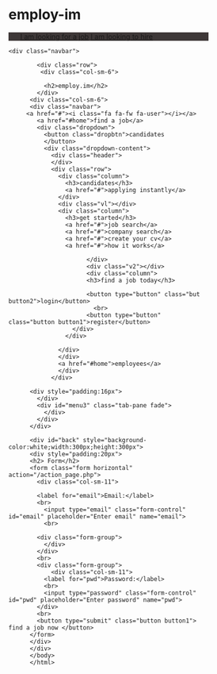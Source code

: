 # employ-im
<!DOCTYPE html>
<html>
<head>
<link rel="stylesheet" href="https://cdnjs.cloudflare.com/ajax/libs/font-awesome/4.7.0/css/font-awesome.min.css">
<style>
 * {
  box-sizing: border-box;
     }

body {
  margin: 0;
}


.navbar {
  overflow: hidden;
  background-color: indigo;
  font-family: Arial, Helvetica, sans-serif;
}

.navbar a {
  float: right;
  font-size: 16px;
  color: white;
  text-align: center;
  padding: 14px 16px;
  text-decoration: none;
}

.dropdown {
  float: right;
  overflow: hidden;
}

.dropdown .dropbtn {
  font-size: 16px;  
  border: none;
  outline: none;
  color: white;
  padding: 14px 16px;
  background-color: indigo;
  font: inherit;
  margin: 0;
}

.navbar a:hover, .dropdown:hover .dropbtn {
  background-color: indigo;
}

.dropdown-content {
  display: none;
  position: absolute;
  background-color: indigo;
  width: 100%;
  left: 0;
  box-shadow: 0px 8px 16px 0px rgba(0,0,0,0.2);
  z-index: 1;
}

.dropdown-content .header {
  background: indigo;
  padding: 16px;
  color: indigo;
}

.dropdown:hover .dropdown-content {
  display: block;
}

/* Create three equal columns that floats next to each other */
.column {
  float: left;
  width: 33.33%;
  padding: 10px;
  background-color: indigo;
  height: 250px;
}

.column a {
  float: none;
  color: white;
  padding: 16px;
  text-decoration: none;
  display: block;
  text-align: left;
}

.column a:hover {
  background-color: white;
}

/* Clear floats after the columns */
.row:after {
  content: "";
  display: table;
  clear: both;
}


#back
    {
       margin-right:30%;
       margin-left: 70%;
       margin-top:35px;
    }
    .button {
  background-color: red; /* Green */
  border: none;
  color: white;
  padding: 15px 32px;
  text-align: center;
  text-decoration: none;
  display: inline-block;
  margin: 4px 2px;
  cursor: pointer;
}
.but {
  background-color: grey; /* Green */
  border: none;
  color: white;
  padding: 15px 32px;
  text-align: center;
  text-decoration: none;
  display: inline-block;
  margin: 4px 2px;
  cursor: pointer;
}


.button1 {font-size: 10px;}
.button2 {font-size: 10px;}
.vl {
  border-left: 2px solid white;
  height: 200px;
  position: absolute;
  left: 20%;
  margin-left: -3px;
  top: 40;
}
.v2 {
  border-left: 2px solid white;
  height: 200px;
  position: absolute;
  left: 50%;
  margin-left: -3px;
  top: 40;
}

</style>
</head>
<body background="2.jpg"> 
<div>
    <nav class="navbar navbar-inverse" style="background-color:#3E3838">
    <div class="container-fluid">
        <ul class="nav navbar-nav navbar-right">
            <a href="#">I am looking for a job</a>
            <a href="#">I am looking to hire</a>
        </div>
    </div>
    </nav>
    </ul>

    <div class="navbar">
    
            <div class="row">
             <div class="col-sm-6">
          
              <h2>employ.im</h2>
            </div>
          <div class="col-sm-6">
          <div class="navbar">
         <a href="#"><i class="fa fa-fw fa-user"></i></a>
            <a href="#home">find a job</a>
            <div class="dropdown">
              <button class="dropbtn">candidates 
              </button>
              <div class="dropdown-content">
                <div class="header">
                </div>   
                <div class="row">
                  <div class="column">
                    <h3>candidates</h3>
                    <a href="#">applying instantly</a>
                  </div>
                  <div class="vl"></div>
                  <div class="column">
                    <h3>get started</h3>
                    <a href="#">job search</a>
                    <a href="#">company search</a>
                    <a href="#">create your cv</a>
                    <a href="#">how it works</a>
                 
                          </div>
                          <div class="v2"></div>
                          <div class="column">
                          <h3>find a job today</h3>
                  
                          <button type="button" class="but button2">login</button>
                            <br>
                          <button type="button" class="button button1">register</button>
                      </div>
                    </div>
                  
                  </div> 
                  </div>
                  <a href="#home">employees</a>
                  </div>
                </div>
          
          <div style="padding:16px">
            </div>
            <div id="menu3" class="tab-pane fade">
              </div>
            </div>
          </div>
          
          <div id="back" style="background-color:white;width:300px;height:300px">
          <div style="padding:20px">
          <h2> Form</h2>
          <form class="form horizontal" action="/action_page.php">
            <div class="col-sm-11">
            
            <label for="email">Email:</label>
            <br>
              <input type="email" class="form-control" id="email" placeholder="Enter email" name="email">
              <br>
            
            <div class="form-group">
              </div>
            </div>
            <br>
            <div class="form-group">
                <div class="col-sm-11">
              <label for="pwd">Password:</label>
              <br>
              <input type="password" class="form-control" id="pwd" placeholder="Enter password" name="pwd">
            </div>
            <br>
            <button type="submit" class="button button1"> find a job now </button>
          </form>
          </div>
          </div>
          </body>
          </html>
          
